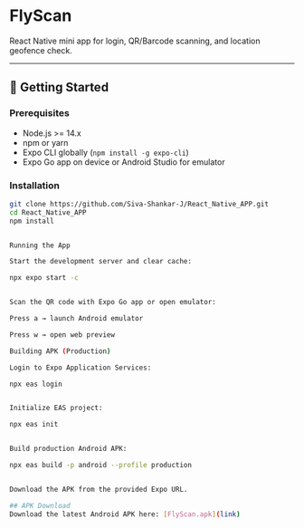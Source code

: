 # FlyScan

React Native mini app for login, QR/Barcode scanning, and location geofence check.

---

## 🚀 Getting Started

### Prerequisites
- Node.js >= 14.x  
- npm or yarn  
- Expo CLI globally (`npm install -g expo-cli`)  
- Expo Go app on device or Android Studio for emulator  

### Installation
```bash
git clone https://github.com/Siva-Shankar-J/React_Native_APP.git
cd React_Native_APP
npm install


Running the App

Start the development server and clear cache:

npx expo start -c


Scan the QR code with Expo Go app or open emulator:

Press a → launch Android emulator

Press w → open web preview

Building APK (Production)

Login to Expo Application Services:

npx eas login


Initialize EAS project:

npx eas init


Build production Android APK:

npx eas build -p android --profile production


Download the APK from the provided Expo URL.

## APK Download
Download the latest Android APK here: [FlyScan.apk](link)





